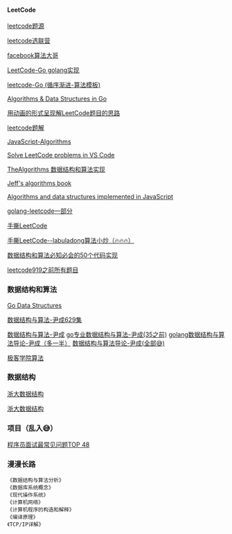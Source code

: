 #### LeetCode

[leetcode题源](https://leetcode-cn.com/problemset/all/)

[leetcode选联营](https://www.acwing.com/problem/)

[facebook算法大哥](http://fisherlei.blogspot.com/)

[LeetCode-Go golang实现](https://github.com/halfrost/LeetCode-Go)

[leetcode-Go (循序渐进-算法模板)](https://github.com/greyireland/algorithm-pattern)

[Algorithms & Data Structures in Go](https://github.com/arnauddri/algorithms)

[用动画的形式呈现解LeetCode题目的思路](https://github.com/MisterBooo/LeetCodeAnimation)

[leetcode题解](https://github.com/azl397985856/leetcode)

[JavaScript-Algorithms](https://github.com/sisterAn/JavaScript-Algorithms)

[Solve LeetCode problems in VS Code](https://github.com/jdneo/vscode-leetcode)

[TheAlgorithms 数据结构和算法实现](https://github.com/TheAlgorithms)

[Jeff's algorithms book](https://github.com/jeffgerickson/algorithms)

[Algorithms and data structures implemented in JavaScript](https://github.com/trekhleb/javascript-algorithms)

[golang-leetcode一部分](https://github.com/heiy/LeetCode)


[手撕LeetCode](https://github.com/labuladong/fucking-algorithm)

[手撕LeetCode--labuladong算法小炒（🔥🔥🔥）](https://labuladong.gitbook.io/algo/)


[数据结构和算法必知必会的50个代码实现](https://github.com/wangzheng0822/algo)

[leetcode919之前所有题目](https://github.com/grandyang/leetcode)

### 数据结构和算法

[Go Data Structures](https://github.com/emirpasic/gods)

[数据结构与算法-尹成629集](https://www.bilibili.com/video/BV11K4y1t7kk?p=76)

[数据结构与算法-尹成](https://www.bilibili.com/video/av81882246?p=1)
[go专业数据结构与算法-尹成(35之前)](https://edu.csdn.net/course/detail/26960)
[golang数据结构与算法导论-尹成（多一半）](https://ke.qq.com/course/455577) 
[数据结构与算法导论-尹成(全部😅)](https://edu.51cto.com/course/20394.html)

[极客学院算法](http://wiki.jikexueyuan.com/list/sort/)

### 数据结构

[浙大数据结构](https://github.com/CYBruce/DataStructure_Algorithm_ZJU)

[浙大数据结构](https://www.bilibili.com/video/BV1JW411i731?p=54)

### 项目（乱入😅）

[程序员面试最常见问题TOP 48](https://zhuanlan.zhihu.com/p/45469008)


### 漫漫长路

    《数据结构与算法分析》
    《数据库系统概念》
    《现代操作系统》
    《计算机网络》
    《计算机程序的构造和解释》
    《编译原理》
    《TCP/IP详解》


